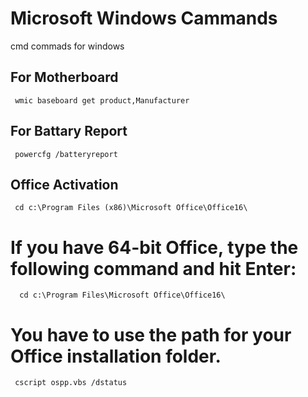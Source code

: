 # Microsoft Windows Cammands
cmd commads for windows

## For Motherboard    
     wmic baseboard get product,Manufacturer

## For Battary Report
     powercfg /batteryreport

## Office Activation
    
     cd c:\Program Files (x86)\Microsoft Office\Office16\
  
  # If you have 64-bit Office, type the following command and hit Enter:
      cd c:\Program Files\Microsoft Office\Office16\

  # You have to use the path for your Office installation folder.
  
     cscript ospp.vbs /dstatus
     
